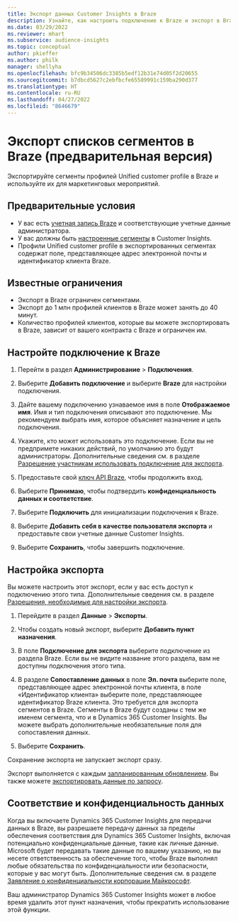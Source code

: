 ```yaml
---
title: Экспорт данных Customer Insights в Braze
description: Узнайте, как настроить подключение к Braze и экспорт в Braze.
ms.date: 03/29/2022
ms.reviewer: mhart
ms.subservice: audience-insights
ms.topic: conceptual
author: pkieffer
ms.author: philk
manager: shellyha
ms.openlocfilehash: bfc9b34506dc3385b5edf12b31e74d05f2d20655
ms.sourcegitcommit: b7dbcd5627c2ebfbcfe65589991c159ba290d377
ms.translationtype: HT
ms.contentlocale: ru-RU
ms.lasthandoff: 04/27/2022
ms.locfileid: "8646679"
---
```

# <a name="export-segment-lists-to-braze-preview"></a>Экспорт списков сегментов в Braze (предварительная версия)

Экспортируйте сегменты профилей Unified customer profile в Braze и используйте их для маркетинговых мероприятий.

## <a name="prerequisites"></a>Предварительные условия

-   У вас есть [учетная запись Braze](https://www.braze.com/) и соответствующие учетные данные администратора.
-   У вас должны быть [настроенные сегменты](segments.md) в Customer Insights.
-   Профили Unified customer profile в экспортированных сегментах содержат поле, представляющее адрес электронной почты и идентификатор клиента Braze. 

## <a name="known-limitations"></a>Известные ограничения

- Экспорт в Braze ограничен сегментами.
- Экспорт до 1 млн профилей клиентов в Braze может занять до 40 минут. 
- Количество профилей клиентов, которые вы можете экспортировать в Braze, зависит от вашего контракта с Braze и ограничен им.

## <a name="set-up-connection-to-braze"></a>Настройте подключение к Braze

1. Перейти в раздел **Администрирование** > **Подключения**.

1. Выберите **Добавить подключение** и выберите **Braze** для настройки подключения.

1. Дайте вашему подключению узнаваемое имя в поле **Отображаемое имя**. Имя и тип подключения описывают это подключение. Мы рекомендуем выбрать имя, которое объясняет назначение и цель подключения.

1. Укажите, кто может использовать это подключение. Если вы не предпримете никаких действий, по умолчанию это будут администраторы. Дополнительные сведения см. в разделе [Разрешение участникам использовать подключение для экспорта](connections.md#allow-contributors-to-use-a-connection-for-exports).

1. Предоставьте свой [ключ API Braze](https://www.braze.com/docs/api/basics/), чтобы продолжить вход. 

1. Выберите **Принимаю**, чтобы подтвердить **конфиденциальность данных и соответствие**.

1. Выберите **Подключить** для инициализации подключения к Braze.

1. Выберите **Добавить себя в качестве пользователя экспорта** и предоставьте свои учетные данные Customer Insights.

1. Выберите **Сохранить**, чтобы завершить подключение.

## <a name="configure-an-export"></a>Настройка экспорта

Вы можете настроить этот экспорт, если у вас есть доступ к подключению этого типа. Дополнительные сведения см. в разделе [Разрешения, необходимые для настройки экспорта](export-destinations.md#set-up-a-new-export).

1. Перейдите в раздел **Данные** > **Экспорты**.

1. Чтобы создать новый экспорт, выберите **Добавить пункт назначения**.

1. В поле **Подключение для экспорта** выберите подключение из раздела Braze. Если вы не видите название этого раздела, вам не доступны подключения этого типа.  

3. В разделе **Сопоставление данных** в поле **Эл. почта** выберите поле, представляющее адрес электронной почты клиента, в поле «Идентификатор клиента» выберите поле, представляющее идентификатор Braze клиента. Это требуется для экспорта сегментов в Braze. Сегменты в Braze будут созданы с тем же именем сегмента, что и в Dynamics 365 Customer Insights. Вы можете выбрать дополнительные необязательные поля для сопоставления данных. 

1. Выберите **Сохранить**.

Сохранение экспорта не запускает экспорт сразу.

Экспорт выполняется с каждым [запланированным обновлением](system.md#schedule-tab). Вы также можете [экспортировать данные по запросу](export-destinations.md#run-exports-on-demand). 


## <a name="data-privacy-and-compliance"></a>Соответствие и конфиденциальность данных

Когда вы включаете Dynamics 365 Customer Insights для передачи данных в Braze, вы разрешаете передачу данных за пределы обеспечения соответствия для Dynamics 365 Customer Insights, включая потенциально конфиденциальные данные, такие как личные данные. Microsoft будет передавать такие данные по вашему указанию, но вы несете ответственность за обеспечение того, чтобы Braze выполнял любые обязательства по конфиденциальности или безопасности, которые у вас могут быть. Дополнительные сведения см. в разделе [Заявление о конфиденциальности корпорации Майкрософт](https://go.microsoft.com/fwlink/?linkid=396732).

Ваш администратор Dynamics 365 Customer Insights может в любое время удалить этот пункт назначения, чтобы прекратить использование этой функции.

